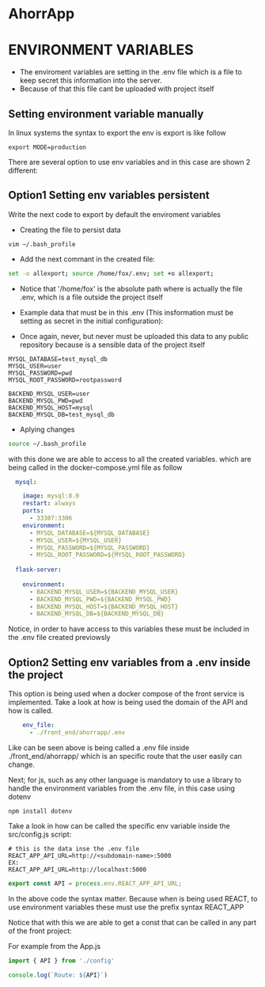 # AhorrApp

# ENVIRONMENT VARIABLES


- The enviroment variables are setting in the .env file which is a file to keep secret this information into the server.
- Because of that this file cant be uploaded with project itself

## Setting environment variable manually

In linux systems the syntax to export the env is export is like follow

```shell
export MODE=production
```

There are several option to use env variables and in this case are shown 2 different:

## Option1 Setting env variables persistent

Write the next code to export by default the enviroment variables

- Creating the file to persist data

```shell
vim ~/.bash_profile
```

- Add the next commant in the created file:

```bash
set -o allexport; source /home/fox/.env; set +o allexport;
```
- Notice that '/home/fox' is the absolute path where is actually the file .env, which is a file outside the project itself

- Example data that must be in this .env (This insformation must be setting as secret in the initial configuration):

- Once again, never, but never must be uploaded this data to any public repository because is a sensible data of the project itself

```
MYSQL_DATABASE=test_mysql_db
MYSQL_USER=user
MYSQL_PASSWORD=pwd
MYSQL_ROOT_PASSWORD=rootpassword

BACKEND_MYSQL_USER=user
BACKEND_MYSQL_PWD=pwd
BACKEND_MYSQL_HOST=mysql
BACKEND_MYSQL_DB=test_mysql_db

```

- Aplying changes

```bash
source ~/.bash_profile
```
with this done we are able to access to all the created variables. which are being called in the docker-compose.yml file as follow

```yml
  mysql:

    image: mysql:8.0
    restart: always
    ports:
      - 33307:3306
    environment:
      - MYSQL_DATABASE=${MYSQL_DATABASE}
      - MYSQL_USER=${MYSQL_USER}
      - MYSQL_PASSWORD=${MYSQL_PASSWORD}
      - MYSQL_ROOT_PASSWORD=${MYSQL_ROOT_PASSWORD}
 
  flask-server:
  
    environment:
      - BACKEND_MYSQL_USER=${BACKEND_MYSQL_USER}
      - BACKEND_MYSQL_PWD=${BACKEND_MYSQL_PWD}
      - BACKEND_MYSQL_HOST=${BACKEND_MYSQL_HOST}
      - BACKEND_MYSQL_DB=${BACKEND_MYSQL_DB}
```
Notice, in order to have access to this variables these must be included in the .env file created previowsly
## Option2 Setting env variables from a .env inside the project

This option is being used when a docker compose of the front service is implemented. Take a look at how is being used the domain of the API and how is called. 

```yml
    env_file:
      - ./front_end/ahorrapp/.env
```
Like can be seen above is being called a .env file inside ./front_end/ahorrapp/ which is an specific route that the user easily can change.

Next; for js, such as any other language is mandatory to use a library to handle the environment variables from the .env file, in this case using dotenv

```shell
npm install dotenv
```

Take a look in how can be called the specific env variable inside the src/config.js script:
```
# this is the data inse the .env file
REACT_APP_API_URL=http://<subdomain-name>:5000
EX:
REACT_APP_API_URL=http://localhost:5000
```

```js
export const API = process.env.REACT_APP_API_URL;
```
In the above code the syntax matter. Because when is being used REACT, to use environment variables these must use the prefix syntax REACT_APP

Notice that with this we are able to get a const that can be called in any part of the front project:

For example from the App.js
```js
import { API } from './config'
```
```js
console.log(`Route: ${API}`)
```

